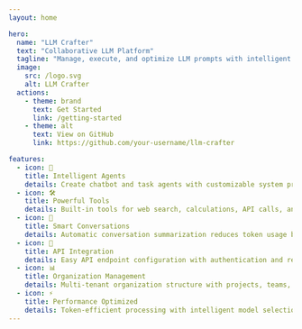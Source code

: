 ```yaml
---
layout: home

hero:
  name: "LLM Crafter"
  text: "Collaborative LLM Platform"
  tagline: "Manage, execute, and optimize LLM prompts with intelligent agents, tools, and conversations"
  image:
    src: /logo.svg
    alt: LLM Crafter
  actions:
    - theme: brand
      text: Get Started
      link: /getting-started
    - theme: alt
      text: View on GitHub
      link: https://github.com/your-username/llm-crafter

features:
  - icon: 🤖
    title: Intelligent Agents
    details: Create chatbot and task agents with customizable system prompts and tool integrations
  - icon: 🛠️
    title: Powerful Tools
    details: Built-in tools for web search, calculations, API calls, and custom tool development
  - icon: 💬
    title: Smart Conversations
    details: Automatic conversation summarization reduces token usage by up to 70%
  - icon: 🔧
    title: API Integration
    details: Easy API endpoint configuration with authentication and response summarization
  - icon: 📊
    title: Organization Management
    details: Multi-tenant organization structure with projects, teams, and role-based access
  - icon: ⚡
    title: Performance Optimized
    details: Token-efficient processing with intelligent model selection and cost optimization
---
```

